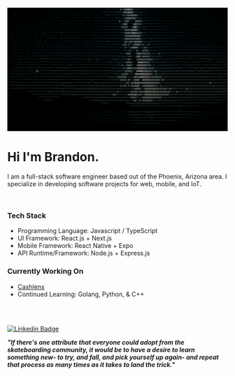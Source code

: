 ![stars](stars.gif)

# Hi I'm Brandon.

I am a full-stack software engineer based out of the Phoenix, Arizona area. I specialize in developing software projects for web, mobile, and IoT.

</br>

### Tech Stack
- Programming Language: Javascript / TypeScript
- UI Framework: React.js + Next.js
- Mobile Framework: React Native + Expo
- API Runtime/Framework: Node.js + Express.js

### Currently Working On
- [Cashlens](https://cashlens.app)
- Continued Learning: Golang, Python, & C++

</br>
</br>

[![Linkedin Badge](https://img.shields.io/badge/-LinkedIn-0e76a8?style=for-the-badge&logo=Linkedin&logoColor=white)](https://linkedin.com/in/brandon-kent)

***"If there's one attribute that everyone could adopt from the skateboarding community, it would be to have a desire to learn something new- to try, and fall, and pick yourself up again- and repeat that process as many times as it takes to land the trick."***
